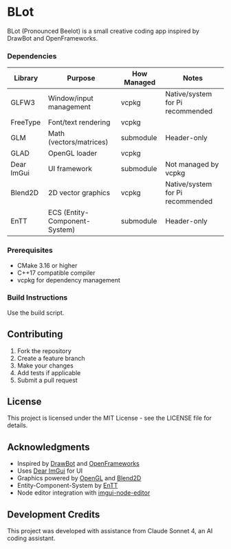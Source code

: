 # BLot

BLot (Pronounced Beelot) is a small creative coding app inspired by DrawBot and OpenFrameworks.

### Dependencies

| Library      | Purpose                        | How Managed   | Notes                                 |
|--------------|--------------------------------|---------------|---------------------------------------|
| GLFW3        | Window/input management        | vcpkg         | Native/system for Pi recommended      |
| FreeType     | Font/text rendering            | vcpkg         |                                       |
| GLM          | Math (vectors/matrices)        | submodule     | Header-only                           |
| GLAD         | OpenGL loader                  | vcpkg         |                                       |
| Dear ImGui   | UI framework                   | submodule     | Not managed by vcpkg                  |
| Blend2D      | 2D vector graphics             | vcpkg         | Native/system for Pi recommended      |
| EnTT         | ECS (Entity-Component-System)  | submodule     | Header-only                           |

### Prerequisites

- CMake 3.16 or higher
- C++17 compatible compiler
- vcpkg for dependency management

### Build Instructions

Use the build script.

## Contributing

1. Fork the repository
2. Create a feature branch
3. Make your changes
4. Add tests if applicable
5. Submit a pull request

## License

This project is licensed under the MIT License - see the LICENSE file for details.

## Acknowledgments

- Inspired by [DrawBot](https://drawbot.com/) and [OpenFrameworks](https://openframeworks.cc/)
- Uses [Dear ImGui](https://github.com/ocornut/imgui) for UI
- Graphics powered by [OpenGL](https://www.opengl.org/) and [Blend2D](https://blend2d.com/)
- Entity-Component-System by [EnTT](https://github.com/skypjack/entt)
- Node editor integration with [imgui-node-editor](https://github.com/thedmd/imgui-node-editor)

## Development Credits

This project was developed with assistance from Claude Sonnet 4, an AI coding assistant.
